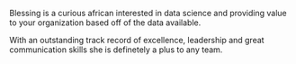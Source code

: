 Blessing is a curious african interested in data science and providing value to your organization based off of the data available.

With an outstanding track record of excellence, leadership and great communication skills she is definetely a plus to any team.


<!---
olaa003/olaa003 is a ✨ special ✨ repository because its `README.md` (this file) appears on your GitHub profile.
You can click the Preview link to take a look at your changes.
--->
